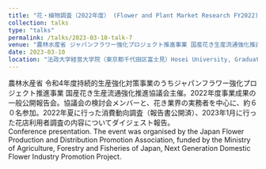 ```yaml
---
title: "花・植物調査（2022年度） (Flower and Plant Market Research FY2022)"
collection: talks
type: "talks"
permalink: /talks/2023-03-10-talk-7
venue: "農林水産省 ジャパンフラワー強化プロジェクト推進事業 国産花き生産流通強化推進協議会 公開報告会"
date: 2023-03-10
location: "法政大学経営大学院（東京都千代田区富士見）Hosei University, Graduate School of Business Administration, Chiyoda ward, Tokyo, Japan"
---
```


農林水産省 令和4年度持続的生産強化対策事業のうちジャパンフラワー強化プロジェクト推進事業 国産花き生産流通強化推進協議会主催。2022年度事業成果の一般公開報告会。協議会の検討会メンバーと、花き業界の実務者を中心に、約６０名参加。2022年夏に行った消費動向調査（報告書公開済）、2023年1月に行った花店利用者調査の内容についてダイジェスト報告。  
Conference presentation. The event was organised by the Japan Flower Production and Distribution Promotion Association, funded by the Ministry of Agriculture, Forestry and Fisheries of Japan, Next Generation Domestic Flower Industry Promotion Project.   
